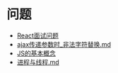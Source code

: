 # 问题

* [React面试问题](https://github.com/HerryLo/Knowledge/blob/master/Question/React%E9%97%AE%E9%A2%98.md)
* [ajax传递参数时_非法字符替换.md](https://github.com/HerryLo/Knowledge/blob/master/Question/ajax%E4%BC%A0%E9%80%92%E5%8F%82%E6%95%B0%E6%97%B6_%E9%9D%9E%E6%B3%95%E5%AD%97%E7%AC%A6%E6%9B%BF%E6%8D%A2.md)
* [JS的基本概念](https://github.com/HerryLo/Knowledge/blob/master/Dot/%E7%9C%9F%E6%AD%A3%E5%BC%84%E6%87%82JS.md)
* [进程与线程.md](https://github.com/HerryLo/Knowledge/blob/master/Dot/%E8%BF%9B%E7%A8%8B%E4%B8%8E%E7%BA%BF%E7%A8%8B.md)
